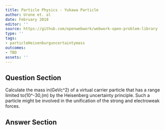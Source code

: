 ```yaml
---
title: Particle Physics - Yukawa Particle
author: Urone et. al
date: February 2018
editor: ''
source: https://github.com/openwebwork/webwork-open-problem-library
type: ''
tags:
- particleHeisenburguncertaintymass
outcomes:
- TBD
assets: ''
---
```


## Question Section 

Calculate the mass in(GeVc^2) of a virtual carrier particle that has a range limited to(10^-30,(m) by the Heisenberg uncertainty principle. Such a particle might be involved in the unification of the strong and electroweak forces.


## Answer Section

